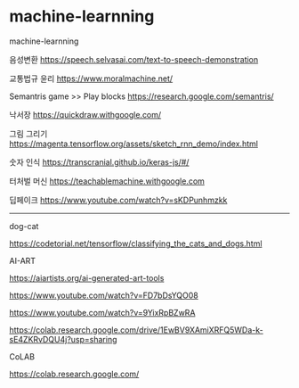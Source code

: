 # machine-learnning
machine-learnning

음성변환
https://speech.selvasai.com/text-to-speech-demonstration

교통법규 윤리
https://www.moralmachine.net/

Semantris game  >> Play blocks
https://research.google.com/semantris/

낙서장
https://quickdraw.withgoogle.com/

그림 그리기
https://magenta.tensorflow.org/assets/sketch_rnn_demo/index.html

숫자 인식
https://transcranial.github.io/keras-js/#/

터처벌 머신
https://teachablemachine.withgoogle.com

딥페이크
https://www.youtube.com/watch?v=sKDPunhmzkk



---------------------------
dog-cat

https://codetorial.net/tensorflow/classifying_the_cats_and_dogs.html

AI-ART

https://aiartists.org/ai-generated-art-tools

https://www.youtube.com/watch?v=FD7bDsYQO08

https://www.youtube.com/watch?v=9YixRpBZwRA

https://colab.research.google.com/drive/1EwBV9XAmiXRFQ5WDa-k-sE4ZKRvDQU4j?usp=sharing


CoLAB

https://colab.research.google.com/


